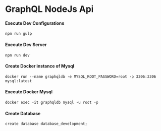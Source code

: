 # GraphQL NodeJs Api

#### Execute Dev Configurations

```npm run gulp```

#### Execute Dev Server

```npm run dev```

#### Create Docker instance of Mysql

```docker run --name graphqldb -e MYSQL_ROOT_PASSWORD=root -p 3306:3306 mysql:latest```

#### Execute Docker Mysql

```docker exec -it graphqldb mysql -u root -p```

#### Create Database

```create database database_development;```